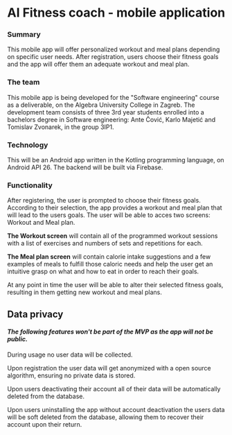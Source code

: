 <h1>AI Fitness coach - mobile application</h1>

<h3>Summary</h3>
<p>This mobile app will offer personalized workout and meal plans depending on specific user needs. After registration, users choose their fitness goals and the app will offer them an adequate workout and meal plan.</p>

<h3>The team</h3>
<p></p>This mobile app is being developed for the "Software engineering" course as a deliverable, on the Algebra University College in Zagreb. The development team consists of three 3rd year students enrolled into a bachelors degree in Software engineering: Ante Čović, Karlo Majetić and Tomislav Zvonarek, in the group 3IP1.</p>

<H3>Technology</H3>
<p>This will be an Android app written in the Kotling programming language, on Android API 26. The backend will be built via Firebase.</p>

<h3>Functionality</h3>
<p>After registering, the user is prompted to choose their fitness goals. According to their selection, the app provides a workout and meal plan that will lead to the users goals. The user will be able to acces two screens: Workout and Meal plan.</p>
<p><b>The Workout screen</b> will contain all of the programmed workout sessions with a list of exercises and numbers of sets and repetitions for each.</p>
<p><b>The Meal plan screen</b> will contain calorie intake suggestions and a few examples of meals to fulfill those caloric needs and help the user get an intuitive grasp on what and how to eat in order to reach their goals.</p>
<p>At any point in time the user will be able to alter their selected fitness goals, resulting in them getting new workout and meal plans.</p>

<h2>Data privacy</h2>
<h4><i>The following features won't be part of the MVP as the app will not be public.</i></h4>
<p>During usage no user data will be collected.</p>
<p>Upon registration the user data will get anonymized with a open source algorithm, ensuring no private data is stored.</p>
<p>Upon users deactivating their account all of their data will be automatically deleted from the database.</p>
<p>Upon users uninstalling the app without account deactivation the users data will be soft deleted from the database, allowing them to recover their account upon their return.</p>
